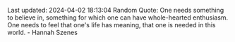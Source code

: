 Last updated: 2024-04-02 18:13:04
Random Quote: One needs something to believe in, something for which one can have whole-hearted enthusiasm. One needs to feel that one's life has meaning, that one is needed in this world. - Hannah Szenes
